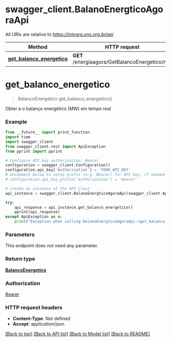 # swagger_client.BalanoEnergticoAgoraApi

All URIs are relative to *https://integra.ons.org.br/api*

Method | HTTP request | Description
------------- | ------------- | -------------
[**get_balanco_energetico**](BalanoEnergticoAgoraApi.md#get_balanco_energetico) | **GET** /energiaagora/GetBalancoEnergetico/null | 

# **get_balanco_energetico**
> BalancoEnergetico get_balanco_energetico()



Obter a o balanço energético (MW) em tempo real

### Example
```python
from __future__ import print_function
import time
import swagger_client
from swagger_client.rest import ApiException
from pprint import pprint

# Configure API key authorization: Bearer
configuration = swagger_client.Configuration()
configuration.api_key['Authorization'] = 'YOUR_API_KEY'
# Uncomment below to setup prefix (e.g. Bearer) for API key, if needed
# configuration.api_key_prefix['Authorization'] = 'Bearer'

# create an instance of the API class
api_instance = swagger_client.BalanoEnergticoAgoraApi(swagger_client.ApiClient(configuration))

try:
    api_response = api_instance.get_balanco_energetico()
    pprint(api_response)
except ApiException as e:
    print("Exception when calling BalanoEnergticoAgoraApi->get_balanco_energetico: %s\n" % e)
```

### Parameters
This endpoint does not need any parameter.

### Return type

[**BalancoEnergetico**](BalancoEnergetico.md)

### Authorization

[Bearer](../README.md#Bearer)

### HTTP request headers

 - **Content-Type**: Not defined
 - **Accept**: application/json

[[Back to top]](#) [[Back to API list]](../README.md#documentation-for-api-endpoints) [[Back to Model list]](../README.md#documentation-for-models) [[Back to README]](../README.md)


